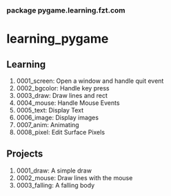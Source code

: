 ### package pygame.learning.fzt.com

# learning_pygame

## Learning

1. 0001_screen:   Open a window and handle quit event
1. 0002_bgcolor:  Handle key press
1. 0003_draw:     Draw lines and rect
1. 0004_mouse:    Handle Mouse Events
1. 0005_text:     Display Text
1. 0006_image:    Display images
1. 0007_anim:     Animating
1. 0008_pixel:    Edit Surface Pixels

## Projects

1. 0001_draw:     A simple draw
1. 0002_mouse:    Draw lines with the mouse
1. 0003_falling:  A falling body
